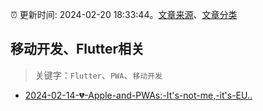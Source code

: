 :alarm_clock: 更新时间: 2024-02-20 18:33:44。[文章来源](/README.md)、[文章分类](/TAGS.md)

## 移动开发、Flutter相关


> 关键字：`Flutter`、`PWA`、`移动开发`



- [2024-02-14-💔-Apple-and-PWAs:-It's-not-me,-it's-EU..](https://frontendfoc.us/issues/630) 
